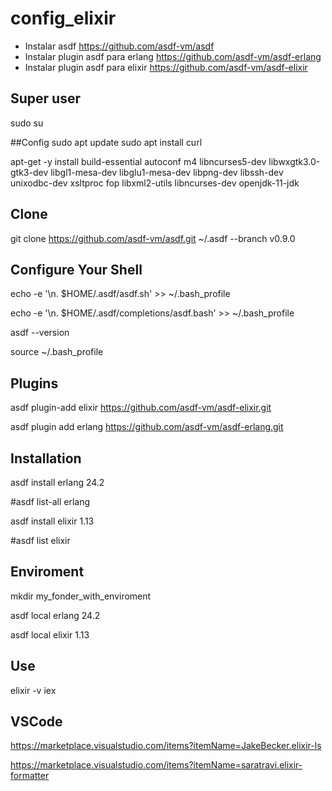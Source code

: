 # config_elixir


- Instalar asdf https://github.com/asdf-vm/asdf 
- Instalar plugin asdf para erlang https://github.com/asdf-vm/asdf-erlang 
- Instalar plugin asdf para elixir https://github.com/asdf-vm/asdf-elixir 

## Super user
sudo su

##Config
sudo apt update
sudo apt install curl

apt-get -y install build-essential autoconf m4 libncurses5-dev libwxgtk3.0-gtk3-dev libgl1-mesa-dev libglu1-mesa-dev libpng-dev libssh-dev unixodbc-dev xsltproc fop libxml2-utils libncurses-dev openjdk-11-jdk

## Clone
git clone https://github.com/asdf-vm/asdf.git ~/.asdf --branch v0.9.0

## Configure Your Shell


echo -e '\n. $HOME/.asdf/asdf.sh' >> ~/.bash_profile

echo -e '\n. $HOME/.asdf/completions/asdf.bash' >> ~/.bash_profile

asdf --version

source ~/.bash_profile

## Plugins
asdf plugin-add elixir https://github.com/asdf-vm/asdf-elixir.git

asdf plugin add erlang https://github.com/asdf-vm/asdf-erlang.git


## Installation
asdf install erlang 24.2

#asdf list-all erlang

asdf install elixir 1.13

#asdf list elixir

## Enviroment
mkdir my_fonder_with_enviroment

asdf local erlang 24.2

asdf local elixir 1.13

## Use
elixir -v
iex


## VSCode

https://marketplace.visualstudio.com/items?itemName=JakeBecker.elixir-ls

https://marketplace.visualstudio.com/items?itemName=saratravi.elixir-formatter
